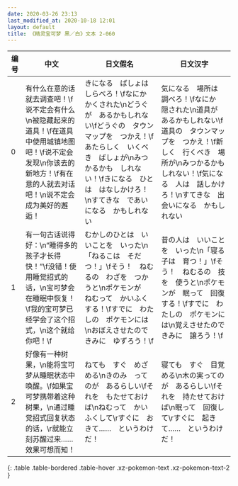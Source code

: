 ```yaml
---
date: 2020-03-26 23:13
last_modified_at: 2020-10-18 12:01
layout: default
title: 《精灵宝可梦 黑／白》文本 2-060
---
```

| 编号 | 中文 | 日文假名 | 日文汉字 |
| ---- | ---- | ---- | --- |
| 0 | 有什么在意的话就去调查吧！\f说不定会有什么\n被隐藏起来的道具！\f在道具中使用城镇地图吧！\f说不定会发现\n你该去的新地方！\f有在意的人就去对话吧！\n说不定会成为美好的邂逅！ | きになる　ばしょは　しらべろ！\fなにか　かくされた\nどうぐが　あるかもしれない\fどうぐの　タウンマップを　つかえ！\fあたらしく　いくべき　ばしょが\nみつかるかも　しれない！\fきになる　ひとは　はなしかけろ！\nすてきな　であいになる　かもしれない | 気になる　場所は　調べろ！\fなにか　隠された\n道具が　あるかもしれない\f道具の　タウンマップを　つかえ！\f新しく　行くべき　場所が\nみつかるかも　しれない！\f気になる　人は　話しかけろ！\nすてきな　出会いになる　かもしれない |
| 1 | 有一句古话说得好：\n“睡得多的孩子才长得快！”\f没错！使用睡觉招式的话，\n宝可梦会在睡眠中恢复！\f我的宝可梦已经学会了这个招式，\n这个就给你吧！\f | むかしのひとは　いいことを　いった\n「ねるこは　そだつ！」\fそう！　ねむるの　わざを　つかうと\nポケモンが　ねむって　かいふくする！\fすでに　わたしの　ポケモンには\nおぼえさせたので　きみに　ゆずろう！\f | 昔の人は　いいことを　いった\n「寝る子は　育つ！」\fそう！　ねむるの　技を　使うと\nポケモンが　眠って　回復する！\fすでに　わたしの　ポケモンには\n覚えさせたので　きみに　譲ろう！\f |
| 2 | 好像有一种树果，\n能将宝可梦从睡眠状态中唤醒。\f如果宝可梦携带着这种树果，\n通过睡觉招式回复状态的话，\r就能立刻苏醒过来……效果可想而知！ | ねても　すぐ　めざめる\nきのみ　ってのが　あるらしい\fそれを　もたせておけば\nねむって　かいふくして\rすぐに　おきて……　というわけだ！ | 寝ても　すぐ　目覚める\n木の実ってのが　あるらしい\fそれを　持たせておけば\n眠って　回復して\rすぐに　起きて……　というわけだ！ |
{: .table .table-bordered .table-hover .xz-pokemon-text .xz-pokemon-text-2 }